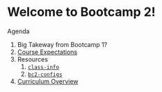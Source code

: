 Welcome to Bootcamp 2!
===

Agenda

1. Big Takeway from Bootcamp 1?
1. [Course Expectations](https://canvas.instructure.com/courses/1547362/assignments/syllabus)
1. Resources
    1. [`class-info`](https://github.com/alchemy-web-bootcamp-winter-2019/class-info)
    1. [`bc2-configs`](https://github.com/alchemy-web-bootcamp-winter-2019/bc2-configs)
1. [Curriculum Overview](https://canvas.instructure.com/courses/1547362/modules)